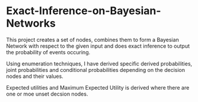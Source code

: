 ﻿# Exact-Inference-on-Bayesian-Networks

This project creates a set of nodes, combines them to form a Bayesian Network with respect to the given input and does exact inference to output the probability of events occuring. 

Using enumeration techniques, I have derived specific derived probabilities, joint probabilities and conditional probabilities depending on the decision nodes and their values.

Expected utilities and Maximum Expected Utility is derived where there are one or moe unset decsion nodes.
